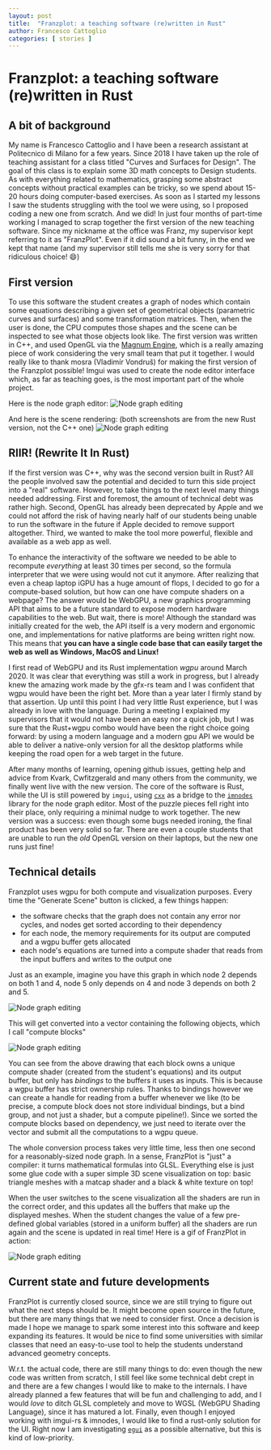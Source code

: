 ```yaml
---
layout: post
title:  "Franzplot: a teaching software (re)written in Rust"
author: Francesco Cattoglio
categories: [ stories ]
---
```

# Franzplot: a teaching software (re)written in Rust

## A bit of background
My name is Francesco Cattoglio and I have been a research assistant at Politecnico di Milano for a few years. Since 2018 I have taken up the role of teaching assistant for a class titled "Curves and Surfaces for Design". The goal of this class is to explain some 3D math concepts to Design students. As with everything related to mathematics, grasping some abstract concepts without practical examples can be tricky, so we spend about 15-20 hours doing computer-based exercises. As soon as I started my lessons I saw the students struggling with the tool we were using, so I proposed coding a new one from scratch. And we did! In just four months of part-time working I managed to scrap together the first version of the new teaching software. Since my nickname at the office was Franz, my supervisor kept referring to it as "FranzPlot". Even if it did sound a bit funny, in the end we kept that name (and my supervisor still tells me she is very sorry for that ridiculous choice! 😄)

## First version
To use this software the student creates a graph of nodes which contain some equations describing a given set of geometrical objects (parametric curves and surfaces) and some transformation matrices. Then, when the user is done, the CPU computes those shapes and the scene can be inspected to see what those objects look like.
The first version was written in C++, and used OpenGL via the [Magnum Engine](https://magnum.graphics/), which is a really amazing piece of work considering the very small team that put it together. I would really like to thank mosra (Vladimír Vondruš) for making the first version of the Franzplot possible! Imgui was used to create the node editor interface which, as far as teaching goes, is the most important part of the whole project.

Here is the node graph editor:
![Node graph editing](https://github.com/francesco-cattoglio/stories/raw/main/assets/img/franzplot_nodes.png)

And here is the scene rendering: (both screenshots are from the new Rust version, not the C++ one)
![Node graph editing](https://github.com/francesco-cattoglio/stories/raw/main/assets/img/franzplot_scene.png)

## RIIR! (Rewrite It In Rust)
If the first version was C++, why was the second version built in Rust?  All the people involved saw the potential and decided to turn this side project into a "real" software. However, to take things to the next level many things needed addressing. First and foremost, the amount of technical debt was rather high. Second, OpenGL has already been deprecated by Apple and we could not afford the risk of having nearly half of our students being unable to run the software in the future if Apple decided to remove support altogether. Third, we wanted to make the tool more powerful, flexible and available as a web app as well.

To enhance the interactivity of the software we needed to be able to recompute *everything* at least 30 times per second, so the formula interpreter that we were using would not cut it anymore. After realizing that even a cheap laptop iGPU has a huge amount of flops, I decided to go for a compute-based solution, but how can one have compute shaders on a webpage? The answer would be WebGPU, a new graphics programming API that aims to be a future standard to expose modern hardware capabilities to the web. But wait, there is more! Although the standard was initially created for the web, the API itself is a very modern and ergonomic one, and implementations for native platforms are being written right now. This means that **you can have a single code base that can easily target the web as well as Windows, MacOS and Linux!**

I first read of WebGPU and its Rust implementation _wgpu_ around March 2020. It was clear that everything was still a work in progress, but I already knew the amazing work made by the gfx-rs team and I was confident that wgpu would have been the right bet. More than a year later I firmly stand by that assertion.
Up until this point I had very little Rust experience, but I was already in love with the language. During a meeting I explained my supervisors that it would not have been an easy nor a quick job, but I was sure that the Rust+wgpu combo would have been the right choice going forward: by using a modern language and a modern gpu API we would be able to deliver a native-only version for all the desktop platforms while keeping the road open for a web target in the future.

After many months of learning, opening github issues, getting help and advice from Kvark, Cwfitzgerald and many others from the community, we finally went live with the new version. The core of the software is Rust, while the UI is still powered by `imgui`, using [`cxx`](https://cxx.rs/) as a bridge to the [`imnodes`](https://github.com/Nelarius/imnodes) library for the node graph editor. Most of the puzzle pieces fell right into their place, only requiring a minimal nudge to work together.
The new version was a success: even though some bugs needed ironing, the final product has been very solid so far. There are even a couple students that are unable to run the *old* OpenGL version on their laptops, but the new one runs just fine!

## Technical details
Franzplot uses wgpu for both compute and visualization purposes. Every time the "Generate Scene" button is clicked, a few things happen:
- the software checks that the graph does not contain any error nor cycles, and nodes get sorted according to their dependency
- for each node, the memory requirements for its output are computed and a wgpu buffer gets allocated
- each node's equations are turned into a compute shader that reads from the input buffers and writes to the output one

Just as an example, imagine you have this graph in which node 2 depends on both 1 and 4, node 5 only depends on 4 and node 3 depends on both 2 and 5.

![Node graph editing](https://github.com/francesco-cattoglio/stories/raw/main/assets/img/nodes_graph.png)

This will get converted into a vector containing the following objects, which I call "compute blocks"

![Node graph editing](https://github.com/francesco-cattoglio/stories/raw/main/assets/img/processed_nodes.png)

You can see from the above drawing that each block owns a unique compute shader (created from the student's equations) and its output buffer, but only has *bindings* to the buffers it uses as inputs. This is because a wgpu buffer has strict ownership rules. Thanks to bindings however we can create a handle for reading from a buffer whenever we like (to be precise, a compute block does not store individual bindings, but a bind group, and not just a shader, but a compute pipeline!).
Since we sorted the compute blocks based on dependency, we just need to iterate over the vector and submit all the computations to a wgpu queue.

The whole conversion process takes very little time, less then one second for a reasonably-sized node graph. In a sense, FranzPlot is "just" a compiler: it turns mathematical formulas into GLSL. Everything else is just some glue code with a super simple 3D scene visualization on top: basic triangle meshes with a matcap shader and a black & white texture on top!

When the user switches to the scene visualization all the shaders are run in the correct order, and this updates all the buffers that make up the displayed meshes. When the student changes the value of a few pre-defined global variables (stored in a uniform buffer) all the shaders are run again and the scene is updated in real time! Here is a gif of FranzPlot in action:

![Node graph editing](https://github.com/francesco-cattoglio/stories/raw/main/assets/img/franzplot_scene.gif)


## Current state and future developments
FranzPlot is currently closed source, since we are still trying to figure out what the next steps should be. It might become open source in the future, but there are many things that we need to consider first. Once a decision is made I hope we manage to spark some interest into this software and keep expanding its features. It would be nice to find some universities with similar classes that need an easy-to-use tool to help the students understand advanced geometry concepts.

W.r.t. the actual code, there are still many things to do: even though the new code was written from scratch, I still feel like some technical debt crept in and there are a few changes I would like to make to the internals. I have already planned a few features that will be fun and challenging to add, and I would *love* to ditch GLSL completely and move to WGSL (WebGPU Shading Language), since it has matured a lot.
Finally, even though I enjoyed working with imgui-rs & imnodes, I would like to find a rust-only solution for the UI. Right now I am investigating [`egui`](https://github.com/emilk/egui) as a possible alternative, but this is kind of low-priority.
